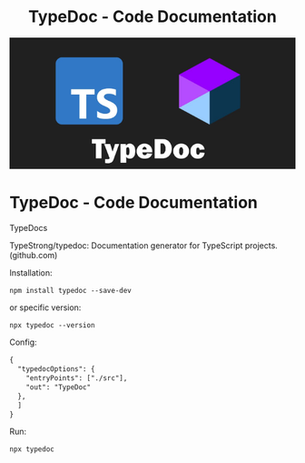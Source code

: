<h1 align="Center">TypeDoc - Code Documentation</h1>

<h4 align="center">

![TypeDoc](../../img/typedoc.PNG)

</h4>

# **TypeDoc - Code Documentation**

TypeDocs


TypeStrong/typedoc: Documentation generator for TypeScript projects. (github.com)

Installation:

```
npm install typedoc --save-dev
```

or specific version:

```
npx typedoc --version
```

Config:
 
```
{  
  "typedocOptions": {
    "entryPoints": ["./src"],
    "out": "TypeDoc"
  },
  ]
}
```

Run:

```
npx typedoc
```